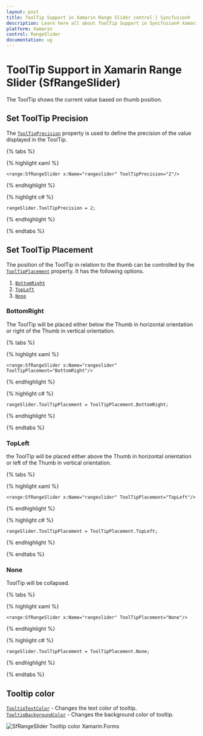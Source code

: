 ```yaml
---
layout: post
title: ToolTip Support in Xamarin Range Slider control | Syncfusion®
description: Learn here all about ToolTip Support in Syncfusion® Xamarin Range Slider (SfRangeSlider) control and more.
platform: Xamarin
control: RangeSlider
documentation: ug
---
```


# ToolTip Support in Xamarin Range Slider (SfRangeSlider)

The ToolTip shows the current value based on thumb position.

## Set ToolTip Precision

The [`ToolTipPrecision`](https://help.syncfusion.com/cr/xamarin/Syncfusion.SfRangeSlider.XForms.SfRangeSlider.html#Syncfusion_SfRangeSlider_XForms_SfRangeSlider_ToolTipPrecision) property is used to define the precision of the value displayed in the ToolTip.

{% tabs %}

{% highlight xaml %}

	<range:SfRangeSlider x:Name="rangeslider" ToolTipPrecision="2"/>
	
{% endhighlight %}

{% highlight c# %}

	rangeSlider.ToolTipPrecision = 2;
	
{% endhighlight %}

{% endtabs %}

## Set ToolTip Placement

The position of the ToolTip in relation to the thumb can be controlled by the [`ToolTipPlacement`](https://help.syncfusion.com/cr/xamarin/Syncfusion.SfRangeSlider.XForms.SfRangeSlider.html#Syncfusion_SfRangeSlider_XForms_SfRangeSlider_ToolTipPlacement) property. It has the following options.

1. [`BottomRight`](https://help.syncfusion.com/cr/xamarin/Syncfusion.SfRangeSlider.XForms.ToolTipPlacement.html#Syncfusion_SfRangeSlider_XForms_ToolTipPlacement_BottomRight)
2. [`TopLeft`](https://help.syncfusion.com/cr/xamarin/Syncfusion.SfRangeSlider.XForms.ToolTipPlacement.html#Syncfusion_SfRangeSlider_XForms_ToolTipPlacement_TopLeft)
3. [`None`](https://help.syncfusion.com/cr/xamarin/Syncfusion.SfRangeSlider.XForms.ToolTipPlacement.html#Syncfusion_SfRangeSlider_XForms_ToolTipPlacement_None)

### BottomRight

The ToolTip will be placed either below the Thumb in horizontal orientation or right of the Thumb in vertical orientation.

{% tabs %}

{% highlight xaml %}

	<range:SfRangeSlider x:Name="rangeslider" ToolTipPlacement="BottomRight"/>
	
{% endhighlight %}

{% highlight c# %}

	rangeSlider.ToolTipPlacement = ToolTipPlacement.BottomRight;
	
{% endhighlight %}

{% endtabs %}

### TopLeft

the ToolTip will be placed either above the Thumb in horizontal orientation or left of the Thumb in vertical orientation.

{% tabs %}

{% highlight xaml %}

	<range:SfRangeSlider x:Name="rangeslider" ToolTipPlacement="TopLeft"/>
	
{% endhighlight %}

{% highlight c# %}

	rangeSlider.ToolTipPlacement = ToolTipPlacement.TopLeft;
	
{% endhighlight %}

{% endtabs %}

### None

ToolTip will be collapsed.

{% tabs %}

{% highlight xaml %}

	<range:SfRangeSlider x:Name="rangeslider" ToolTipPlacement="None"/>
	
{% endhighlight %}

{% highlight c# %}

	rangeSlider.ToolTipPlacement = ToolTipPlacement.None;
	
{% endhighlight %}

{% endtabs %}

## Tooltip color

[`TooltipTextColor`](https://help.syncfusion.com/cr/xamarin/Syncfusion.SfRangeSlider.XForms.SfRangeSlider.html#Syncfusion_SfRangeSlider_XForms_SfRangeSlider_ToolTipTextColor) - Changes the text color of tooltip.
[`TooltipBackgroundColor`](https://help.syncfusion.com/cr/xamarin/Syncfusion.SfRangeSlider.XForms.SfRangeSlider.html#Syncfusion_SfRangeSlider_XForms_SfRangeSlider_ToolTipBackgroundColor) - Changes the background color of tooltip.

![SfRangeSlider Tooltip color Xamarin.Forms](images/Tooltip-color.jpg)

